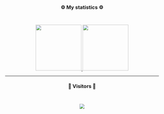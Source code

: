 ### <p align="center">⚙️  My statistics  ⚙️</p>
<br>
<p align="center">
<a href="https://github.com/Disk-MTH">
  <img height="150em" src="https://github-readme-stats-eight-theta.vercel.app/api?username=Disk-MTH&show_icons=true&theme=react&include_all_commits=true&locale=en"/>
  <img height="150em" src="https://github-readme-stats.vercel.app/api/top-langs/?username=Disk-MTH&hide=rich%20text%20format&theme=react&locale=en"/>
</a>

</p>

-----

### <p align="center">👀  Visitors  👀</p>
<br>
<p align="center">
  <img src="https://profile-counter.glitch.me/Disk-MTH/count.svg" />
</p>
